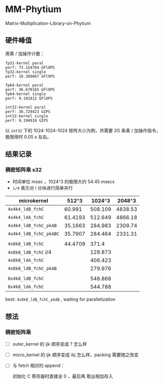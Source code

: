 # MM-Phytium
Matrix-Multiplication-Library-on-Phytium

## 硬件峰值

用乘 / 加操作计数：
```
fp32-kernel paral
perf: 73.154764 GFlOPS
fp32-kernel single
perf: 18.389867 GFlOPS

fp64-kernel paral
perf: 36.670165 GFlOPS
fp64-kernel single
perf: 9.192812 GFlOPS

int32-kernel paral
perf: 36.729423 GIPS
int32-kernel single
perf: 9.194918 GIPS
```

以 `int32` 下的 1024-1024-1024 矩阵大小为例，共需要 2G 条乘 / 加操作指令，极限用时 0.05 s 左右。

## 结果记录 

### 稠密矩阵乘 s32

- 时间单位 msec ，1024^3 的极限大约 54.45 msecs
- `i/4` 表示对 i 分块进行简单并行

| microkernel | 512^3  | 1024^3 | 2048^3 |
| ----------- | ------ | ------ | ------ |
| `4x4k4_ldB_fchC`          | 60.991    | 508.109   | 4838.53   |
| `4x4k4_ldA_fchC`          | 61.4193   | 512.649   | 4866.18   |
| `4x4k4_ldB_fchC_pkAB`     | 35.1663   | 284.983   | 2309.74   |
| `4x4k4_ldB_fchC_pkABC`    | 35.7907   | 284.464   | 2331.31   |
||||
| `4x8k8_ldB_fchC`          | 44.4709   | 371.4     |           |
| `4x8k8_ldB_fchC` i/4      |           | 128.873   |           |
| `4x8k8_ldA_fchC`          |           | 406.423   |           |
| `4x8k8_ldB_fchC_pkAB`     |           | 279.976   |           |
||||
| `8x4k8_ldB_fchC`          |           | 548.868   |           |
| `8x4k8_ldA_fchC`          |           | 544.788   |           |

best: `4x8k8_ldB_fchC_pkAB` , waiting for parallelization 


## 想法

### 稠密矩阵乘

- [ ] outer_kernel 的 ijk 顺序变成 ? 怎么样
- [ ] micro_kernel 的 ijk 顺序变成 ikj 怎么样，packing 需要随之改变
- [ ] 与 fetch 相对的 append：

    初始化 C 寄存器时直接全 0 ，最后再 取出相加存入